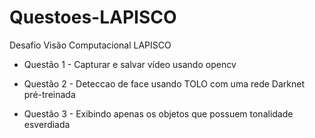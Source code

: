 # Questoes-LAPISCO
Desafio Visão Computacional LAPISCO


 - Questão 1 - Capturar e salvar vídeo usando opencv

 - Questão 2 - Deteccao de face usando TOLO com uma rede Darknet pré-treinada

 - Questão 3 - Exibindo apenas os objetos que possuem tonalidade esverdiada


